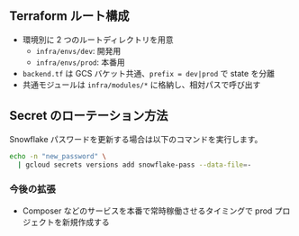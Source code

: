 ## Terraform ルート構成

- 環境別に 2 つのルートディレクトリを用意
  - `infra/envs/dev`: 開発用
  - `infra/envs/prod`: 本番用
- `backend.tf` は GCS バケット共通、`prefix = dev|prod` で state を分離
- 共通モジュールは `infra/modules/*` に格納し、相対パスで呼び出す

## Secret のローテーション方法

Snowflake パスワードを更新する場合は以下のコマンドを実行します。

```bash
echo -n "new_password" \
  | gcloud secrets versions add snowflake-pass --data-file=-
```

### 今後の拡張

- Composer などのサービスを本番で常時稼働させるタイミングで prod プロジェクトを新規作成する

